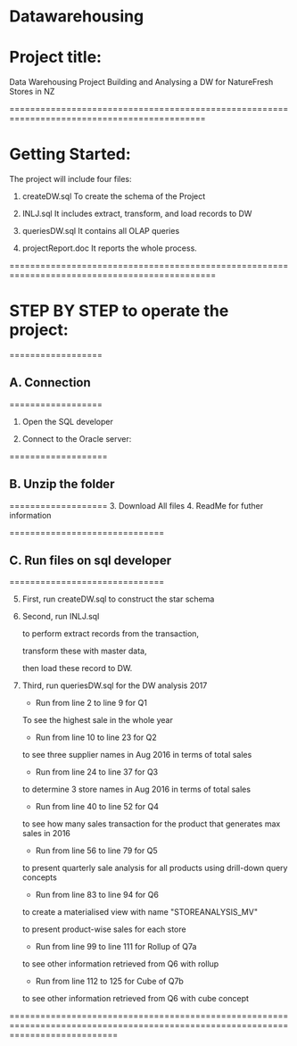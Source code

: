 # Datawarehousing
# Project title: 
	
Data Warehousing Project  Building and Analysing a DW
for NatureFresh Stores in NZ 

============================================================================================



# Getting Started:

The project will include four files:

1. createDW.sql
 To create the schema of the Project

2. INLJ.sql
 It includes extract, transform, and load records to DW

3. queriesDW.sql
 It contains all OLAP queries

4. projectReport.doc
 It reports the whole process.

==============================================================================================

# STEP BY STEP to operate the project:

==================
## A. Connection
==================
1. Open the SQL developer 


2. Connect to the Oracle server:
 
	
===================
## B. Unzip the folder
===================
3. Download All files
4. ReadMe for futher information

==============================
## C. Run files on sql developer
==============================

5. First, run createDW.sql to construct the star schema



6. Second, run INLJ.sql 
 
	to perform extract records from the transaction, 
 
	transform these with master data, 
 
	then load these record to DW.



7. Third, run queriesDW.sql for the DW analysis 2017
 
	+ Run from line 2 to line 9 for Q1
  
	To see the highest sale in the whole year
 
	+ Run from line 10 to line 23 for Q2
  
	to see three supplier names in Aug 2016 in terms of total sales
 
	+ Run from line 24 to line 37 for Q3
  
	to determine 3 store names in Aug 2016 in terms of total sales
 
	+ Run from line 40 to line 52 for Q4
  
	to see how many sales transaction for the product that generates max sales in 2016
	+ Run from line 56 to line 79 for Q5
  
	to present quarterly sale analysis for all products using drill-down query concepts
 
	+ Run from line 83 to line 94 for Q6
  
	to create a materialised view with name "STOREANALYSIS_MV" 
 
	 to present product-wise sales for each store
 
	+ Run from line 99 to line 111 for Rollup of Q7a
  
	to see other information retrieved from Q6 with rollup  
 
	+ Run from line 112 to 125 for Cube of Q7b
 
	to see other information retrieved from Q6 with cube concept 

=================================================================================================================================

